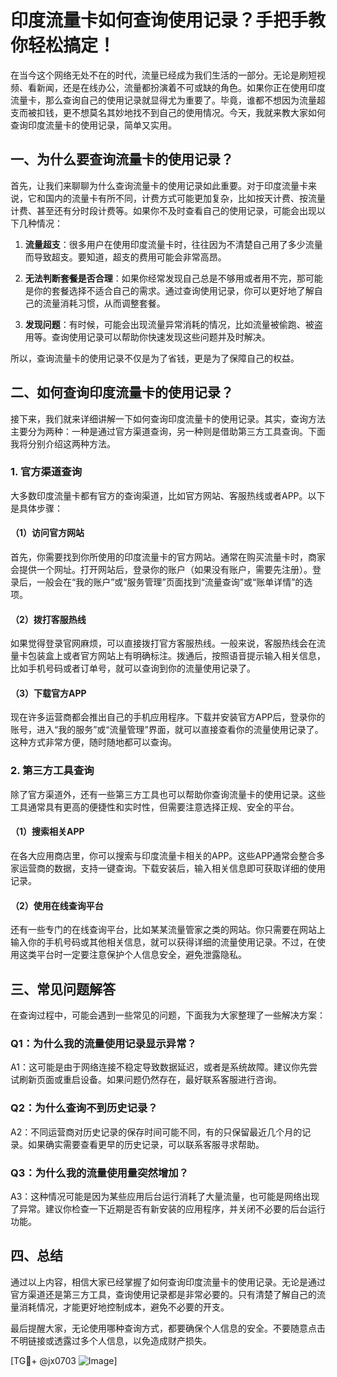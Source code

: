 # 印度流量卡如何查询使用记录？手把手教你轻松搞定！

在当今这个网络无处不在的时代，流量已经成为我们生活的一部分。无论是刷短视频、看新闻，还是在线办公，流量都扮演着不可或缺的角色。如果你正在使用印度流量卡，那么查询自己的使用记录就显得尤为重要了。毕竟，谁都不想因为流量超支而被扣钱，更不想莫名其妙地找不到自己的使用情况。今天，我就来教大家如何查询印度流量卡的使用记录，简单又实用。

## 一、为什么要查询流量卡的使用记录？

首先，让我们来聊聊为什么查询流量卡的使用记录如此重要。对于印度流量卡来说，它和国内的流量卡有所不同，计费方式可能更加复杂，比如按天计费、按流量计费、甚至还有分时段计费等。如果你不及时查看自己的使用记录，可能会出现以下几种情况：

1. **流量超支**：很多用户在使用印度流量卡时，往往因为不清楚自己用了多少流量而导致超支。要知道，超支的费用可能会非常高昂。
   
2. **无法判断套餐是否合理**：如果你经常发现自己总是不够用或者用不完，那可能是你的套餐选择不适合自己的需求。通过查询使用记录，你可以更好地了解自己的流量消耗习惯，从而调整套餐。

3. **发现问题**：有时候，可能会出现流量异常消耗的情况，比如流量被偷跑、被盗用等。查询使用记录可以帮助你快速发现这些问题并及时解决。

所以，查询流量卡的使用记录不仅是为了省钱，更是为了保障自己的权益。

## 二、如何查询印度流量卡的使用记录？

接下来，我们就来详细讲解一下如何查询印度流量卡的使用记录。其实，查询方法主要分为两种：一种是通过官方渠道查询，另一种则是借助第三方工具查询。下面我将分别介绍这两种方法。

### 1. 官方渠道查询

大多数印度流量卡都有官方的查询渠道，比如官方网站、客服热线或者APP。以下是具体步骤：

#### （1）访问官方网站

首先，你需要找到你所使用的印度流量卡的官方网站。通常在购买流量卡时，商家会提供一个网址。打开网站后，登录你的账户（如果没有账户，需要先注册）。登录后，一般会在“我的账户”或“服务管理”页面找到“流量查询”或“账单详情”的选项。

#### （2）拨打客服热线

如果觉得登录官网麻烦，可以直接拨打官方客服热线。一般来说，客服热线会在流量卡包装盒上或者官方网站上有明确标注。拨通后，按照语音提示输入相关信息，比如手机号码或者订单号，就可以查询到你的流量使用记录了。

#### （3）下载官方APP

现在许多运营商都会推出自己的手机应用程序。下载并安装官方APP后，登录你的账号，进入“我的服务”或“流量管理”界面，就可以直接查看你的流量使用记录了。这种方式非常方便，随时随地都可以查询。

### 2. 第三方工具查询

除了官方渠道外，还有一些第三方工具也可以帮助你查询流量卡的使用记录。这些工具通常具有更高的便捷性和实时性，但需要注意选择正规、安全的平台。

#### （1）搜索相关APP

在各大应用商店里，你可以搜索与印度流量卡相关的APP。这些APP通常会整合多家运营商的数据，支持一键查询。下载安装后，输入相关信息即可获取详细的使用记录。

#### （2）使用在线查询平台

还有一些专门的在线查询平台，比如某某流量管家之类的网站。你只需要在网站上输入你的手机号码或其他相关信息，就可以获得详细的流量使用记录。不过，在使用这类平台时一定要注意保护个人信息安全，避免泄露隐私。

## 三、常见问题解答

在查询过程中，可能会遇到一些常见的问题，下面我为大家整理了一些解决方案：

### Q1：为什么我的流量使用记录显示异常？

A1：这可能是由于网络连接不稳定导致数据延迟，或者是系统故障。建议你先尝试刷新页面或重启设备。如果问题仍然存在，最好联系客服进行咨询。

### Q2：为什么查询不到历史记录？

A2：不同运营商对历史记录的保存时间可能不同，有的只保留最近几个月的记录。如果确实需要查看更早的历史记录，可以联系客服寻求帮助。

### Q3：为什么我的流量使用量突然增加？

A3：这种情况可能是因为某些应用后台运行消耗了大量流量，也可能是网络出现了异常。建议你检查一下近期是否有新安装的应用程序，并关闭不必要的后台运行功能。

## 四、总结

通过以上内容，相信大家已经掌握了如何查询印度流量卡的使用记录。无论是通过官方渠道还是第三方工具，查询使用记录都是非常必要的。只有清楚了解自己的流量消耗情况，才能更好地控制成本，避免不必要的开支。

最后提醒大家，无论使用哪种查询方式，都要确保个人信息的安全。不要随意点击不明链接或透露过多个人信息，以免造成财产损失。

[TG💪+ @jx0703 ![Image](https://github.com/user-attachments/assets/dbca1d08-cadb-493c-b0ec-ad6f7a83f270)]